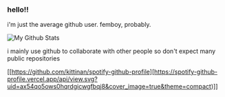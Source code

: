 ### hello!!


i'm just the average github user. femboy, probably.

![My Github Stats](https://github-readme-stats.vercel.app/api?username=bruhmomento124&show_icons=true&theme=tokyonight&count_private=true)

i mainly use github to collaborate with other people so don't expect many public repositories 

[[https://github.com/kittinan/spotify-github-profile][https://spotify-github-profile.vercel.app/api/view.svg?uid=ax54qo5ows0hqrdgicwgfbqj8&cover_image=true&theme=compact)]]
